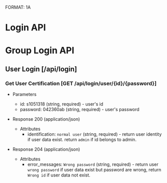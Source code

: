 FORMAT: 1A

# Login API

# Group Login API

## User Login [/api/login]

### Get User Certification [GET /api/login/user/{id}/{password}]

+ Parameters
    + id: s1051318 (string, required) - user's id
    + password: 042360ab (string, required) - user's password

+ Response 200 (application/json)
    + Attributes
        + identification: `normal user` (string, required) - return user identity if user data exist. return `admin` if id belongs to admin.

+ Response 204 (application/json)
    + Attributes
        + error_messages: `Wrong password` (string, required) - return user `wrong password` if user data exist but password are wrong, return `Wrong id` if user data not exist.